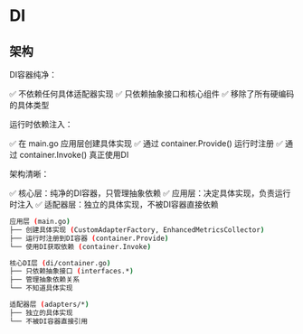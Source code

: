 # DI

## 架构

DI容器纯净：

✅ 不依赖任何具体适配器实现
✅ 只依赖抽象接口和核心组件
✅ 移除了所有硬编码的具体类型

运行时依赖注入：

✅ 在 main.go 应用层创建具体实现
✅ 通过 container.Provide() 运行时注册
✅ 通过 container.Invoke() 真正使用DI

架构清晰：

✅ 核心层：纯净的DI容器，只管理抽象依赖
✅ 应用层：决定具体实现，负责运行时注入
✅ 适配器层：独立的具体实现，不被DI容器直接依赖

```bash
应用层 (main.go)
├── 创建具体实现 (CustomAdapterFactory, EnhancedMetricsCollector)
├── 运行时注册到DI容器 (container.Provide)
└── 使用DI获取依赖 (container.Invoke)

核心DI层 (di/container.go)  
├── 只依赖抽象接口 (interfaces.*)
├── 管理抽象依赖关系
└── 不知道具体实现

适配器层 (adapters/*)
├── 独立的具体实现
└── 不被DI容器直接引用
```
